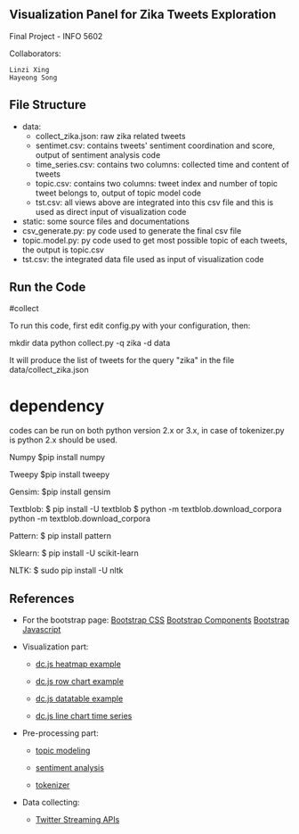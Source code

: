 ## Visualization Panel for Zika Tweets Exploration 
Final Project - INFO 5602

Collaborators:

	Linzi Xing
	Hayeong Song

## File Structure
* data:
	* collect_zika.json: raw zika related tweets
	* sentimet.csv: contains tweets' sentiment coordination and score, output of sentiment analysis code
	* time_series.csv: contains two columns: collected time and content of tweets
	* topic.csv: contains two columns: tweet index and number of topic tweet belongs to, output of topic model code
	* tst.csv: all views above are integrated into this csv file and this is used as direct input of visualization code
* static: some source files and documentations
* csv_generate.py: py code used to generate the final csv file
* topic.model.py: py code used to get most possible topic of each tweets, the output is topic.csv
* tst.csv: the integrated data file used as input of visualization code

## Run the Code

#collect

To run this code, first edit config.py with your configuration, then:

mkdir data python collect.py -q zika -d data

It will produce the list of tweets for the query "zika" in the file data/collect_zika.json

# dependency

codes can be run on both python version 2.x or 3.x, in case of tokenizer.py is python 2.x should be used.

Numpy
$pip install numpy

Tweepy
$pip install tweepy

Gensim: 
$pip install gensim

Textblob:
$ pip install -U textblob
$ python -m textblob.download_corpora python -m textblob.download_corpora

Pattern:
$ pip install pattern

Sklearn:
$ pip install -U scikit-learn

NLTK:
$ sudo pip install -U nltk



## References
* For the bootstrap page:
[Bootstrap CSS](http://getbootstrap.com/css/)
[Bootstrap Components](http://getbootstrap.com/components/)
[Bootstrap Javascript](http://getbootstrap.com/javascript/)

* Visualization part:
	* [dc.js heatmap example](https://github.com/dc-js/dc.js/blob/master/web/examples/heat.html)

	* [dc.js row chart example](https://github.com/dc-js/dc.js/blob/master/web/examples/row.html)

	* [dc.js datatable example](https://github.com/dc-js/dc.js/blob/master/web/examples/table-on-aggregated-data.html)

	* [dc.js line chart time series](http://www.d3noob.org/2013/08/add-line-chart-in-dcjs.html)

* Pre-processing part:
	* [topic modeling](https://www.analyticsvidhya.com/blog/2016/08/beginners-guide-to-topic-modeling-in-python/)
	
	* [sentiment analysis](https://github.com/jdwittenauer/twitter-viz-demo)
	
	* [tokenizer](http://sentiment.christopherpotts.net/code-data/happyfuntokenizing.py)
	
* Data collecting:
	* [Twitter Streaming APIs](https://dev.twitter.com/streaming/overview)

